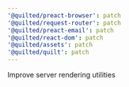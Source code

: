 ```yaml
---
'@quilted/preact-browser': patch
'@quilted/request-router': patch
'@quilted/preact-email': patch
'@quilted/react-dom': patch
'@quilted/assets': patch
'@quilted/quilt': patch
---
```


Improve server rendering utilities
